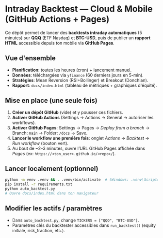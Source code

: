 # Intraday Backtest — Cloud & Mobile (GitHub Actions + Pages)

Ce dépôt permet de lancer des **backtests intraday automatiques** (5 minutes) sur **QQQ** (ETF Nasdaq) et **BTC-USD**, 
puis de publier un **rapport HTML** accessible depuis ton mobile via **GitHub Pages**.

## Vue d'ensemble
- **Planification**: toutes les heures (cron) + lancement manuel.
- **Données**: téléchargées via `yfinance` (60 derniers jours en 5-min).
- **Stratégies**: Mean Reversion (RSI+Bollinger) et Breakout (Donchian).
- **Rapport**: `docs/index.html` (tableau de métriques + graphiques d'équité).

## Mise en place (une seule fois)

1. **Créer un dépôt GitHub** (vide) et y pousser ces fichiers.
2. **Activer GitHub Actions** (Settings → Actions → General → autoriser les workflows).
3. **Activer GitHub Pages**: Settings → Pages → *Deploy from a branch* → Branch: `main` → Folder: `/docs` → Save.
4. **Lancer le workflow une première fois**: onglet *Actions* → *Backtest* → *Run workflow* (bouton vert).
5. Au bout de ~2–3 minutes, ouvre l’URL GitHub Pages affichée dans *Pages* (ex: `https://<ton_user>.github.io/<repo>/`).

## Lancer localement (optionnel)
```bash
python -m venv .venv && . .venv/bin/activate  # (Windows: .venv\Scripts\activate)
pip install -r requirements.txt
python auto_backtest.py
# Ouvre docs/index.html dans ton navigateur
```

## Modifier les actifs / paramètres
- Dans `auto_backtest.py`, change `TICKERS = ["QQQ", "BTC-USD"]`.
- Paramètres clés du backtester accessibles dans `run_backtest()` (equity initiale, risk_fraction, etc.).
